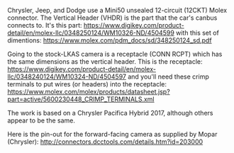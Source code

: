 Chrysler, Jeep, and Dodge use a Mini50 unsealed 12-circuit (12CKT) Molex connector.
The Vertical Header (VHDR) is the part that the car's canbus connects to. It's this part: https://www.digikey.com/product-detail/en/molex-llc/0348250124/WM10326-ND/4504599
with this set of dimentions: https://www.molex.com/pdm_docs/sd/348250124_sd.pdf

Going to the stock-LKAS camera is a receptacle (CONN RCPT) which has the same dimensions as the vertical header.
This is the receptacle: https://www.digikey.com/product-detail/en/molex-llc/0348240124/WM10324-ND/4504597
and you'll need these crimp terminals to put wires (or headers) into the receptacle: https://www.molex.com/molex/products/datasheet.jsp?part=active/5600230448_CRIMP_TERMINALS.xml

The work is based on a Chrysler Pacifica Hybrid 2017, although others appear to be the same.

Here is the pin-out for the forward-facing camera as supplied by Mopar (Chrysler): http://connectors.dcctools.com/details.htm?id=203000
